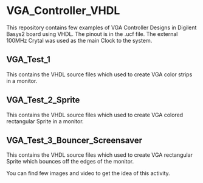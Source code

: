 # VGA_Controller_VHDL
This repository contains few examples of VGA Controller Designs in Digilent Basys2 board using VHDL. The pinout is in the .ucf file. The external 100MHz Crytal was used as the main Clock to the system.

## VGA_Test_1
This contains the VHDL source files which used to create VGA color strips in a monitor.

## VGA_Test_2_Sprite
This contains the VHDL source files which used to create VGA colored rectangular Sprite in a monitor.

## VGA_Test_3_Bouncer_Screensaver
This contains the VHDL source files which used to create VGA rectangular Sprite which bounces off the edges of the monitor.

You can find few images and video to get the idea of this activity.